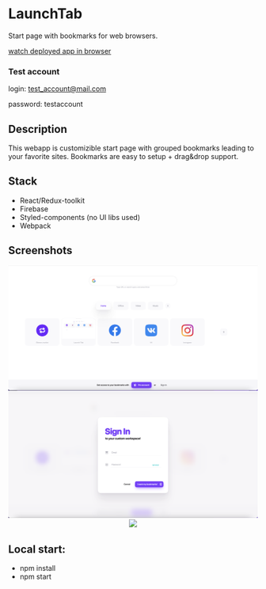 # LaunchTab

Start page with bookmarks for web browsers.

[watch deployed app in browser](https://launchtab-81b06.web.app)

### Test account

login: test_account@mail.com

password: testaccount

## Description

This webapp is customizible start page with grouped bookmarks leading to your favorite sites.
Bookmarks are easy to setup + drag&drop support.

## Stack

- React/Redux-toolkit
- Firebase
- Styled-components (no UI libs used)
- Webpack

## Screenshots

<div align="center">
  <img src="/screens/image1.png">
  <img src="/screens/image2.png">
  <img src="/screens/image3.png">
</div>

## Local start:

- npm install
- npm start
